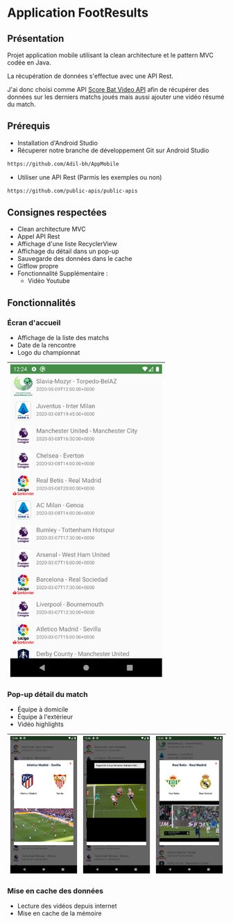 # Application FootResults
## Présentation

Projet application mobile utilisant la clean architecture et le pattern MVC codée en Java.

La récupération de données s'effectue avec une API Rest. 

J'ai donc choisi comme API [Score Bat Video API](https://www.scorebat.com/video-api/)
afin de récupérer des données sur les derniers matchs joués mais aussi ajouter une vidéo résumé du match.

## Prérequis

- Installation d'Android Studio
- Récuperer notre branche de développement Git sur Android Studio
```bash
https://github.com/Adil-bh/AppMobile
```

- Utiliser une API Rest (Parmis les exemples ou non)
```bash
https://github.com/public-apis/public-apis
 ```
 
 ## Consignes respectées 

- Clean architecture MVC
- Appel API Rest
- Affichage d'une liste RecyclerView
- Affichage du détail dans un pop-up
- Sauvegarde des données dans le cache
- Gitflow propre
- Fonctionnalité Supplémentaire :
  - Vidéo Youtube 
  
## Fonctionnalités

### Écran d'accueil

- Affichage de la liste des matchs
- Date de la rencontre
- Logo du championnat

|<img src="https://github.com/Adil-bh/AppMobile/blob/master/img_readme/liste.png" width="350"> |
|----------------------------------------------------------------------------------------------|

### Pop-up détail du match
- Équipe à domicile 
- Équipe à l'extérieur 
- Vidéo highlights

| <img src="https://github.com/Adil-bh/AppMobile/blob/master/img_readme/atletico_popup.png" width="350"> | <img src="https://github.com/Adil-bh/AppMobile/blob/master/img_readme/atleticofullscreen.png" width="350"> | <img src="https://github.com/Adil-bh/AppMobile/blob/master/img_readme/real_popup.png" width="350"> | 
| ------------ | ------------- |------------- |

### Mise en cache des données
- Lecture des vidéos depuis internet
- Mise en cache de la mémoire


